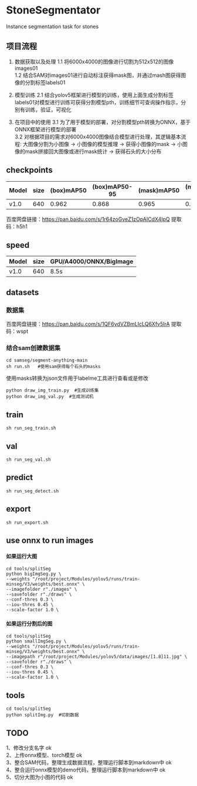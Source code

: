 # StoneSegmentator
Instance segmentation task for stones

## 项目流程
1. 数据获取以及处理
    1.1 将6000x4000的图像进行切割为512x512的图像images01<br>
    1.2 结合SAM对images01进行自动标注获得mask图，并通过mash图获得图像的分割标签labels01

2. 模型训练
    2.1 结合yolov5框架进行模型的训练，使用上面生成分割标签labels01对模型进行训练可获得分割模型pth，训练细节可查询操作指示，分别有训练，验证，可视化

3. 在项目中的使用 
    3.1 为了用于模型的部署，对分割模型pth转换为ONNX，基于ONNX框架进行模型的部署<br>
    3.2 对根据项目的需求对6000x4000图像结合模型进行处理，其逻辑基本流程: 大图像分割为小图像 -> 小图像的模型推理 -> 获得小图像的mask -> 小图像的mask拼接回大图像或进行mask统计 -> 获得石头的大小分布



## checkpoints
| Model   |   size    |  (box)mAP50  | (box)mAP50-95  |  (mask)mAP50  | (mask)mAP50-95   |
| ------- | ----------|--------------|----------------| ------------- |----------------- |
| v1.0    |  640      |   0.962      |    0.868       |     0.965     |      0.838       |

百度网盘链接：https://pan.baidu.com/s/1r64zoGveZ1zOpAICdX4IpQ  提取码：h5h1 

## speed
| Model   |  size | GPU/A4000/ONNX/BigImage     |
| ------- | ------|---------------------------  |
| v1.0    |  640  |     8.5s                    | 
               

## datasets
### 数据集
百度网盘链接：https://pan.baidu.com/s/1QF6ydVZBmLIcLQ6Xfv5IrA  提取码：wspt 

### 结合sam创建数据集
```
cd samseg/segment-anything-main
sh run.sh   #使用sam获得每个石头的masks
```
使用masks转换为json文件用于labelme工具进行查看或是修改
```
python draw_img_train.py  #生成训练集
python draw_img_val.py  #生成测试机
```

## train
```
sh run_seg_train.sh
```

## val
```
sh run_seg_val.sh
```

## predict
```
sh run_seg_detect.sh
```

## export
```
sh run_export.sh
```

## use onnx to run images
#### 如果运行大图
```
cd tools/splitSeg
python bigImgSeg.py \
--weights "/root/project/Modules/yolov5/runs/train-minseg/V3/weights/best.onnx" \ 
--imagefolder r"./images" \
--savefolder r"./draws" \
--conf-thres 0.3 \
--iou-thres 0.45 \
--scale-factor 1.0 \
```
#### 如果运行分割后的图
```
cd tools/splitSeg
python smallImgSeg.py \
--weights "/root/project/Modules/yolov5/runs/train-minseg/V3/weights/best.onnx" \ 
--imagepath r"/root/project/Modules/yolov5/data/images/[1.8]11.jpg" \
--savefolder r"./draws" \
--conf-thres 0.3 \
--iou-thres 0.45 \
--scale-factor 1.0 \
```

## tools
```
cd tools/splitSeg
python splitImg.py  #切割数据
```


## TODO
1、修改分支名字 ok  
2、上传onnx模型、torch模型 ok  
3、整合SAM代码，整理生成数据流程，整理运行脚本到markdown中  ok  
4、整合运行onnx模型的demo代码，整理运行脚本到markdown中 ok  
5、切分大图为小图的代码 ok
